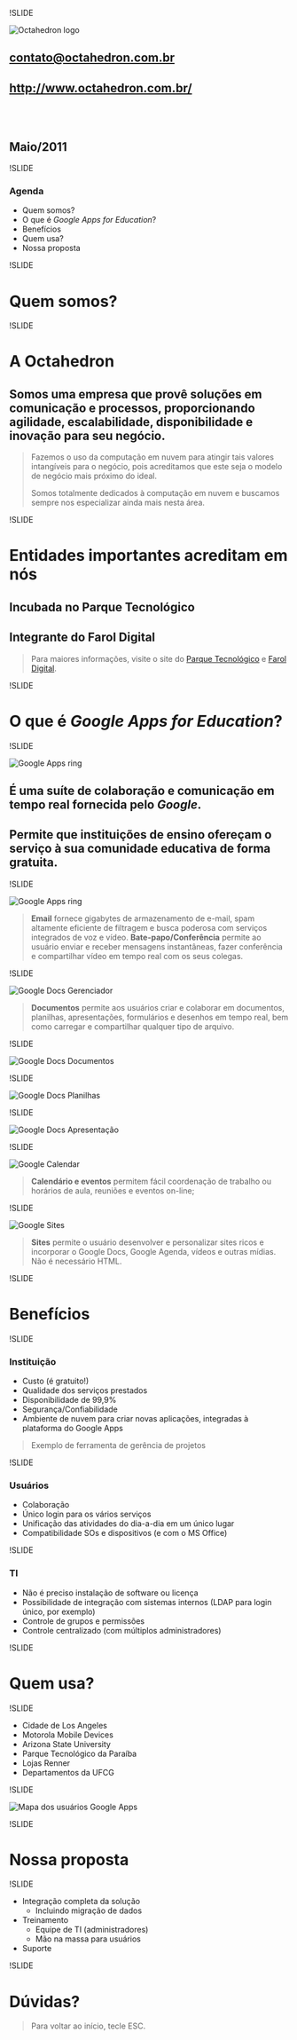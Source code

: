 !SLIDE

<div id="logo">
   <img src="/images/logo-dark-big.png" alt="Octahedron logo"/>
</div>

## contato@octahedron.com.br
## http://www.octahedron.com.br/
<br/><br/>
## Maio/2011

!SLIDE

### Agenda

* Quem somos?
* O que é *Google Apps for Education*?
* Benefícios
* Quem usa?
* Nossa proposta

!SLIDE

# Quem somos?

!SLIDE

# A Octahedron

## Somos uma empresa que provê soluções em comunicação e processos, proporcionando agilidade, escalabilidade, disponibilidade e inovação para seu negócio.

> Fazemos o uso da computação em nuvem para atingir tais valores intangíveis para o negócio, pois acreditamos que este seja o modelo de negócio mais próximo do ideal.
>
>Somos totalmente dedicados à computação em nuvem e buscamos sempre nos especializar ainda mais nesta área.

!SLIDE

# Entidades importantes acreditam em nós
## Incubada no Parque Tecnológico
## Integrante do Farol Digital

> Para maiores informações, visite o site do <a href="http://paqtc.org.br/" target="_blank">Parque Tecnológico</a> e <a href="http://faroldigital.org.br/" target="_blank">Farol Digital</a>.

!SLIDE

# O que é *Google Apps for Education*?

!SLIDE

<div>
   <img class="center" src="/images/apps-ring.png" alt="Google Apps ring"/>
</div>

## É uma suíte de colaboração e comunicação em tempo real fornecida pelo *Google*.
## Permite que instituições de ensino ofereçam o serviço à sua comunidade educativa de forma gratuita.

!SLIDE

<div>
   <img class="center" src="/images/gmail.png" alt="Google Apps ring"/>
</div>

> **Email** fornece gigabytes de armazenamento de e-mail, spam altamente eficiente de filtragem e busca poderosa com serviços integrados de voz e vídeo.
> **Bate-papo/Conferência** permite ao usuário enviar e receber mensagens instantâneas, fazer conferência e compartilhar vídeo em tempo real com os seus colegas.

!SLIDE

<div>
   <img class="center" src="/images/docs.png" alt="Google Docs Gerenciador"/>
</div>

> **Documentos** permite aos usuários criar e colaborar em documentos, planilhas, apresentações, formulários e desenhos em tempo real, bem como carregar e compartilhar qualquer tipo de arquivo.

!SLIDE

<div>
   <img class="center" src="/images/doc.png" alt="Google Docs Documentos"/>
</div>

!SLIDE

<div>
   <img class="center" src="/images/spreadsheet.png" alt="Google Docs Planilhas"/>
</div>

!SLIDE

<div>
   <img class="center" src="/images/presentation.png" alt="Google Docs Apresentação"/>
</div>

!SLIDE

<div>
   <img class="center" src="/images/calendar.png" alt="Google Calendar"/>
</div>

> **Calendário e eventos** permitem fácil coordenação de trabalho ou horários de aula, reuniões e eventos on-line;

!SLIDE

<div>
   <img class="center" src="/images/sites.png" alt="Google Sites"/>
</div>

> **Sites** permite o usuário desenvolver e personalizar sites ricos e incorporar o Google Docs, Google Agenda, vídeos e outras mídias. Não é necessário HTML.

!SLIDE

# Benefícios

!SLIDE

### Instituição

* Custo (é gratuito!)
* Qualidade dos serviços prestados
* Disponibilidade de 99,9%
* Segurança/Confiabilidade
* Ambiente de nuvem para criar novas aplicações, integradas à plataforma do Google Apps

>  Exemplo de ferramenta de gerência de projetos

!SLIDE

### Usuários

* Colaboração
* Único login para os vários serviços
* Unificação das atividades do dia-a-dia em um único lugar
* Compatibilidade SOs e dispositivos (e com o MS Office)

!SLIDE

### TI

* Não é preciso instalação de software ou licença
* Possibilidade de integração com sistemas internos (LDAP para login único, por exemplo)
* Controle de grupos e permissões
* Controle centralizado (com múltiplos administradores)

!SLIDE

# Quem usa?

!SLIDE

* Cidade de Los Angeles
* Motorola Mobile Devices
* Arizona State University
* Parque Tecnológico da Paraíba
* Lojas Renner
* Departamentos da UFCG

!SLIDE

<div>
   <img class="center" src="/images/maps-apps.png" alt="Mapa dos usuários Google Apps"/>
</div>

!SLIDE

# Nossa proposta

!SLIDE

* Integração completa da solução
   * Incluindo migração de dados
* Treinamento
   * Equipe de TI (administradores)
   * Mão na massa para usuários
* Suporte

!SLIDE

# Dúvidas?

> Para voltar ao início, tecle ESC.
